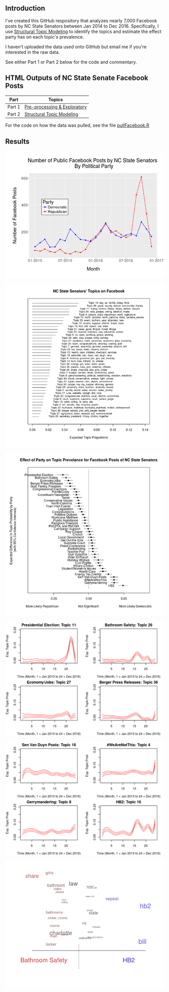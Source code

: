 ## Introduction

I've created this GitHub respository that analyzes nearly 7,000 Facebook posts by NC State Senators between Jan 2014 to Dec 2016. Specifically, I use [Structural Topic Modeling](http://www.structuraltopicmodel.com/) to identify the topics and estimate the effect party has on each topic's prevalence.

I haven't uploaded the data used onto GitHub but email me if you're interested in the raw data.

See either Part 1 or Part 2 below for the code and commentary.

## HTML Outputs of NC State Senate Facebook Posts

| Part                | Topics                                                          |
| --------------------| --------------------------------------------------------------- |
| Part 1              | [Pre-processing & Exploratory](https://htmlpreview.github.io/?https://github.com/wesslen/NCStateSenateFacebook/blob/master/code/STM-ncsenate-facebook-part1.html)              |
| Part 2   | [Structural Topic Modeling](https://rawgit.com/wesslen/NCStateSenateFacebook/master/code/STM-ncsenate-facebook-part2.html)    |

For the code on how the data was pulled, see the file [pullFacebook.R](code/pullFacebook.R)

## Results

![Time Series of the Number of Posts by Political Party](img/STM-senate2.png)

![Facebook Topics](img/STM-senate3.png)

![Effect of Party on the Topic Prevelance of Posts](img/STM-senate4.png)

![Effect of Month on the Topic Prevelance of Top Republican Topics](img/STM-senate5.png)

![Effect of Month on the Topic Prevelance of Top Democratic Topics](img/STM-senate6.png)

![Comparison of HB2 and Bathroom Safety Topics](img/STM-senate7.png)
